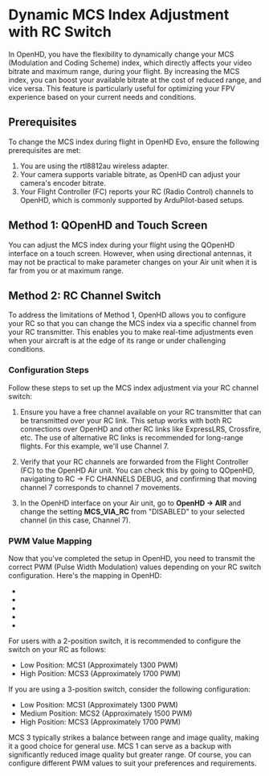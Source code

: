 # Dynamic MCS Index Adjustment with RC Switch

In OpenHD, you have the flexibility to dynamically change your MCS (Modulation and Coding Scheme) index, which directly affects your video bitrate and maximum range, during your flight. By increasing the MCS index, you can boost your available bitrate at the cost of reduced range, and vice versa. This feature is particularly useful for optimizing your FPV experience based on your current needs and conditions.

## Prerequisites

To change the MCS index during flight in OpenHD Evo, ensure the following prerequisites are met:

1. You are using the rtl8812au wireless adapter.
2. Your camera supports variable bitrate, as OpenHD can adjust your camera's encoder bitrate.
3. Your Flight Controller (FC) reports your RC (Radio Control) channels to OpenHD, which is commonly supported by ArduPilot-based setups.

## Method 1: QOpenHD and Touch Screen

You can adjust the MCS index during your flight using the QOpenHD interface on a touch screen. However, when using directional antennas, it may not be practical to make parameter changes on your Air unit when it is far from you or at maximum range.

## Method 2: RC Channel Switch

To address the limitations of Method 1, OpenHD allows you to configure your RC so that you can change the MCS index via a specific channel from your RC transmitter. This enables you to make real-time adjustments even when your aircraft is at the edge of its range or under challenging conditions.

### Configuration Steps

Follow these steps to set up the MCS index adjustment via your RC channel switch:

1. Ensure you have a free channel available on your RC transmitter that can be transmitted over your RC link. This setup works with both RC connections over OpenHD and other RC links like ExpressLRS, Crossfire, etc. The use of alternative RC links is recommended for long-range flights. For this example, we'll use Channel 7.

2. Verify that your RC channels are forwarded from the Flight Controller (FC) to the OpenHD Air unit. You can check this by going to QOpenHD, navigating to RC -> FC CHANNELS DEBUG, and confirming that moving channel 7 corresponds to channel 7 movements.

3. In the OpenHD interface on your Air unit, go to **OpenHD -> AIR** and change the setting **MCS_VIA_RC** from "DISABLED" to your selected channel (in this case, Channel 7).

### PWM Value Mapping

Now that you've completed the setup in OpenHD, you need to transmit the correct PWM (Pulse Width Modulation) values depending on your RC switch configuration. Here's the mapping in OpenHD:

- [900 ... 1200]: MCS0
- [1200 ... 1400]: MCS1
- [1400 ... 1600]: MCS2
- [1600 ... 1800]: MCS3
- [1800 ... 2100]: MCS4

For users with a 2-position switch, it is recommended to configure the switch on your RC as follows:
- Low Position: MCS1 (Approximately 1300 PWM)
- High Position: MCS3 (Approximately 1700 PWM)

If you are using a 3-position switch, consider the following configuration:
- Low Position: MCS1 (Approximately 1300 PWM)
- Medium Position: MCS2 (Approximately 1500 PWM)
- High Position: MCS3 (Approximately 1700 PWM)

MCS 3 typically strikes a balance between range and image quality, making it a good choice for general use. MCS 1 can serve as a backup with significantly reduced image quality but greater range. Of course, you can configure different PWM values to suit your preferences and requirements.
